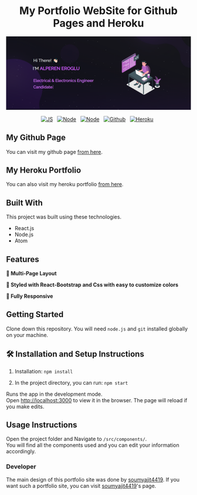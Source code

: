 <div align="center">
  <h1>My Portfolio WebSite for Github Pages and Heroku</h1>
  <img alt="Demo" src="./Images/readme-img.png" />

<br/>

[![JS](https://badges.aleen42.com/src/javascript.svg)](#built-with) &nbsp;
[![Node](https://badges.aleen42.com/src/node.svg)](#built-with) &nbsp;
[![Node](https://badges.aleen42.com/src/atom.svg)](#built-with) &nbsp;
[![Github](https://badges.aleen42.com/src/github.svg)](#my-github-page) &nbsp;
[![Heroku](https://heroku-badge.herokuapp.com/?app=heroku-badge)](#my-heroku-portfolio) &nbsp;

</div>

## My Github Page

You can visit my github page <a href="https://aeroglumu.github.io/My-Portfolio-WebSite/" target="_blank">from here</a>.

## My Heroku Portfolio

You can also visit my heroku portfolio <a href="https://alpereneroglu.herokuapp.com" target="_blank">from here</a>.

## Built With

This project was built using these technologies.

- React.js
- Node.js
- Atom

## Features

**📖 Multi-Page Layout**

**🎨 Styled with React-Bootstrap and Css with easy to customize colors**

**📱 Fully Responsive**

## Getting Started

Clone down this repository. You will need `node.js` and `git` installed globally on your machine.

## 🛠 Installation and Setup Instructions

1. Installation: `npm install`

2. In the project directory, you can run: `npm start`

Runs the app in the development mode.\
Open [http://localhost:3000](http://localhost:3000) to view it in the browser.
The page will reload if you make edits.

## Usage Instructions

Open the project folder and Navigate to `/src/components/`. <br/>
You will find all the components used and you can edit your information accordingly.

### Developer

The main design of this portfolio site was done by <a href="http://soumya-jit.tech/" target="_blank">soumyajit4419</a>. If you want such a portfolio site, you can visit <a href="http://soumya-jit.tech/" target="_blank">soumyajit4419</a>'s page.
